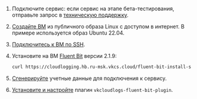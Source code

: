1. Подключите сервис: если сервис на этапе бета-тестирования, отправьте запрос в [техническую поддержку](/ru/contacts).
1. [Создайте ВМ](/ru/base/iaas/instructions/vm/vm-create) из публичного образа Linux с доступом в интернет. В примере используется образ Ubuntu 22.04.
1. [Подключитесь к ВМ по SSH](/ru/base/iaas/instructions/vm/vm-connect/vm-connect-nix).
1. Установите на ВМ [Fluent Bit](https://docs.fluentbit.io/manual/installation/linux/ubuntu) версии 2.1.9:

   ```bash
   curl https://cloudlogging.hb.ru-msk.vkcs.cloud/fluent-bit-install-scripts/install.sh | FLUENT_BIT_RELEASE_VERSION=2.1.9 sh
   ```

1. [Сгенерируйте](../service-management/generate-userdata/) учетные данные для подключения к сервису.
1. [Установите и настройте](../service-management/connect-plugin/) плагин `vkcloudlogs-fluent-bit-plugin`.
